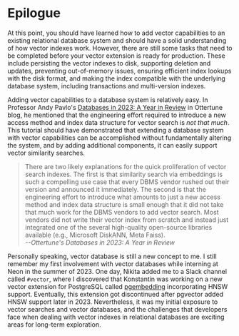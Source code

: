 # Epilogue

At this point, you should have learned how to add vector capabilities to an existing relational database system and should have a solid understanding of how vector indexes work. However, there are still some tasks that need to be completed before your vector extension is ready for production. These include persisting the vector indexes to disk, supporting deletion and updates, preventing out-of-memory issues, ensuring efficient index lookups with the disk format, and making the index compatible with the underlying database system, including transactions and multi-version indexes.

Adding vector capabilities to a database system is relatively easy. In Professor Andy Pavlo's [Databases in 2023: A Year in Review](https://ottertune.com/blog/2023-databases-retrospective) in Ottertune blog, he mentioned that the engineering effort required to introduce a new access method and index data structure for vector search is *not that much*. This tutorial should have demonstrated that extending a database system with vector capabilities can be accomplished without fundamentally altering the system, and by adding additional components, it can easily support vector similarity searches.

> There are two likely explanations for the quick proliferation of vector search indexes. The first is that similarity search via embeddings is such a compelling use case that every DBMS vendor rushed out their version and announced it immediately. The second is that the engineering effort to introduce what amounts to just a new access method and index data structure is small enough that it did not take that much work for the DBMS vendors to add vector search. Most vendors did not write their vector index from scratch and instead just integrated one of the several high-quality open-source libraries available (e.g., Microsoft DiskANN, Meta Faiss). \
> *--Ottertune's Databases in 2023: A Year in Review*

Personally speaking, vector database is still a new concept to me. I still remember my first involvement with vector databases while interning at Neon in the summer of 2023. One day, Nikita added me to a Slack channel called `#vector`, where I discovered that Konstantin was working on a new vector extension for PostgreSQL called [pgembedding](https://github.com/neondatabase/pg_embedding) incorporating HNSW support. Eventually, this extension got discontinued after pgvector added HNSW support later in 2023. Nevertheless, it was my initial exposure to vector searches and vector databases, and the challenges that developers face when dealing with vector indexes in relational databases are exciting areas for long-term exploration.
